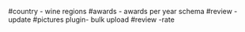 #country - wine regions 
#awards - awards per year schema
#review -update
#pictures plugin- bulk upload
#review -rate

